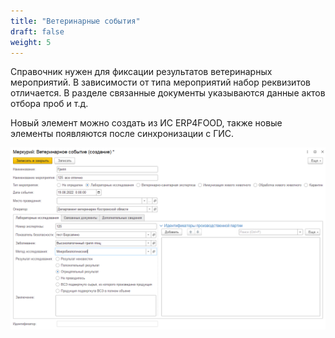 ```yaml
---
title: "Ветеринарные события"
draft: false
weight: 5
---
```


Справочник нужен для фиксации результатов ветеринарных мероприятий. В зависимости от типа мероприятий набор реквизитов отличается. В разделе связанные документы указываются данные актов отбора проб и т.д.

Новый элемент можно создать из ИС ERP4FOOD, также новые элементы появляются после синхронизации с ГИС.

[![1][1]][1]

[1]: 1.png
